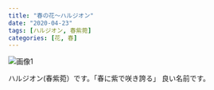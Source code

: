 ```yaml
---
title: "春の花～ハルジオン"
date: "2020-04-23"
tags: [ハルジオン, 春紫菀]
categories: [花, 春]
---
```


![画像1](https://assets.st-note.com/production/uploads/images/23763614/picture_pc_56ebab0ac6c5141f915e54f08a2001b2.jpg)

ハルジオン(春紫菀）です。「春に紫で咲き誇る」 良い名前です。
